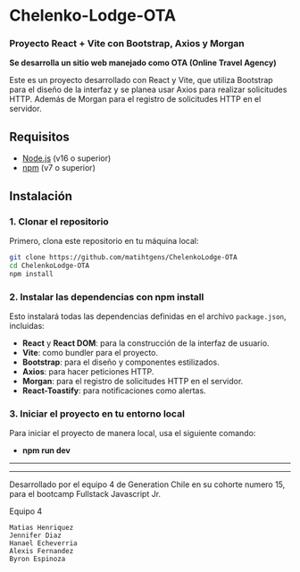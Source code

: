 # Chelenko-Lodge-OTA
### Proyecto React + Vite con Bootstrap, Axios y Morgan

**Se desarrolla un sitio web manejado como OTA (Online Travel Agency)**

Este es un proyecto desarrollado con React y Vite, que utiliza Bootstrap para el diseño de la interfaz y se planea usar Axios para realizar solicitudes HTTP. Además de Morgan para el registro de solicitudes HTTP en el servidor.

## Requisitos

- [Node.js](https://nodejs.org/) (v16 o superior)
- [npm](https://www.npmjs.com/) (v7 o superior)

## Instalación

### 1. Clonar el repositorio

Primero, clona este repositorio en tu máquina local:

```bash
git clone https://github.com/matihtgens/ChelenkoLodge-OTA
cd ChelenkoLodge-OTA
npm install
```
### 2. Instalar las dependencias con npm install

Esto instalará todas las dependencias definidas en el archivo `package.json`, incluidas:

- **React** y **React DOM**: para la construcción de la interfaz de usuario.
- **Vite**: como bundler para el proyecto.
- **Bootstrap**: para el diseño y componentes estilizados.
- **Axios**: para hacer peticiones HTTP.
- **Morgan**: para el registro de solicitudes HTTP en el servidor.
- **React-Toastify**: para notificaciones como alertas.

### 3. Iniciar el proyecto en tu entorno local

Para iniciar el proyecto de manera local, usa el siguiente comando:

- **npm run dev**

---
---

Desarrollado por el equipo 4 de Generation Chile en su cohorte numero 15, para el bootcamp Fullstack Javascript Jr.

Equipo 4

    Matias Henriquez
    Jennifer Diaz
    Hanael Echeverria
    Alexis Fernandez
    Byron Espinoza
  
    




